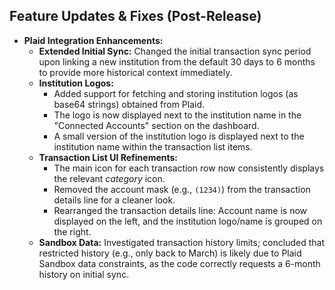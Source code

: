 ## Feature Updates & Fixes (Post-Release)

- **Plaid Integration Enhancements:**
  - **Extended Initial Sync:** Changed the initial transaction sync period upon
    linking a new institution from the default 30 days to 6 months to provide
    more historical context immediately.
  - **Institution Logos:**
    - Added support for fetching and storing institution logos (as base64
      strings) obtained from Plaid.
    - The logo is now displayed next to the institution name in the "Connected
      Accounts" section on the dashboard.
    - A small version of the institution logo is displayed next to the
      institution name within the transaction list items.
  - **Transaction List UI Refinements:**
    - The main icon for each transaction row now consistently displays the
      relevant _category_ icon.
    - Removed the account mask (e.g., `(1234)`) from the transaction details
      line for a cleaner look.
    - Rearranged the transaction details line: Account name is now displayed on
      the left, and the institution logo/name is grouped on the right.
  - **Sandbox Data:** Investigated transaction history limits; concluded that
    restricted history (e.g., only back to March) is likely due to Plaid Sandbox
    data constraints, as the code correctly requests a 6-month history on
    initial sync.
